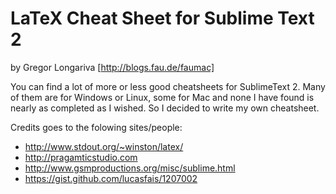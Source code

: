 LaTeX Cheat Sheet for Sublime Text 2
===============================

by Gregor Longariva
[http://blogs.fau.de/faumac]

You can find a lot of more or less good cheatsheets for SublimeText 2. Many of them are for Windows or Linux, some for Mac and none I have found is nearly as completed as I wished. So I decided to write my own cheatsheet.

Credits goes to the folowing sites/people:

* http://www.stdout.org/~winston/latex/
* http://pragamticstudio.com
* http://www.gsmproductions.org/misc/sublime.html
* https://gist.github.com/lucasfais/1207002
